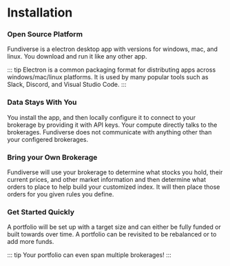 # Installation

### Open Source Platform
Fundiverse is a electron desktop app with versions for windows, mac, and linux. You download and run it like any other app.

::: tip
Electron is a common packaging format for distributing apps across windows/mac/linux platforms. It is used by many popular tools such as Slack, Discord, and Visual Studio Code.
:::

### Data Stays With You
You install the app, and then locally configure it to connect to your brokerage by providing it with API keys. Your compute directly talks to the brokerages. Fundiverse does not communicate with anything other than your configered brokerages.

### Bring your Own Brokerage
Fundiverse will use your brokerage to determine what stocks you hold, their current prices, and other market information and then determine
what orders to place to help build your customized index. It will then place those orders for you given rules you define.

### Get Started Quickly
A portfolio will be set up with a target size and can either be fully funded or built towards over time. A portfolio can be revisited to be rebalanced or to add more funds.

::: tip
Your portfolio can even span multiple brokerages!
:::